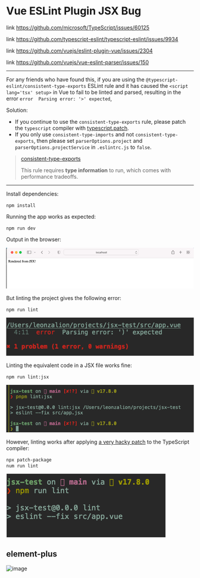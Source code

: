 # Vue ESLint Plugin JSX Bug

link https://github.com/microsoft/TypeScript/issues/60125

link https://github.com/typescript-eslint/typescript-eslint/issues/9934

link https://github.com/vuejs/eslint-plugin-vue/issues/2304

link https://github.com/vuejs/vue-eslint-parser/issues/150

---

For any friends who have found this, if you are using the `@typescript-eslint/consistent-type-exports` ESLint rule and it has caused the `<script lang='tsx' setup>` in Vue to fail to be linted and parsed, resulting in the error `error  Parsing error: '>' expected`,

Solution:
- If you continue to use the `consistent-type-exports` rule, please patch the `typescript` compiler with [typescript.patch](https://github.com/leondreamed-archives/vue-eslint-plugin-jsx-bug/blob/main/patches/typescript%2B4.6.3.patch).
- If you only use `consistent-type-imports` and not `consistent-type-exports`, then please set `parserOptions.project` and `parserOptions.projectService` in `.eslintrc.js` to `false`.

> [consistent-type-exports](https://typescript-eslint.io/rules/consistent-type-exports/)
> 
> This rule requires **type information** to run, which comes with performance tradeoffs.
---


Install dependencies:
```shell
npm install
```

Running the app works as expected:

```shell
npm run dev
```

Output in the browser:

![works](works.png)

But linting the project gives the following error:

```shell
npm run lint
```

![parsing error](parsing-error.png)

Linting the equivalent code in a JSX file works fine:

```shell
npm run lint:jsx
```

![parsing works](parsing-works.png)

However, linting works after applying [a very hacky patch](https://github.com/leonzalion/vue-eslint-plugin-jsx-bug/blob/main/patches/typescript%2B4.6.3.patch) to the TypeScript compiler:

```shell
npx patch-package
num run lint
```

![parsing works patch](parsing-works-patch.png)


## element-plus
<img width="1920" height="1200" alt="image" src="https://github.com/user-attachments/assets/e0b5fe4c-1c09-4d4b-830f-a581aa69a16a" />


